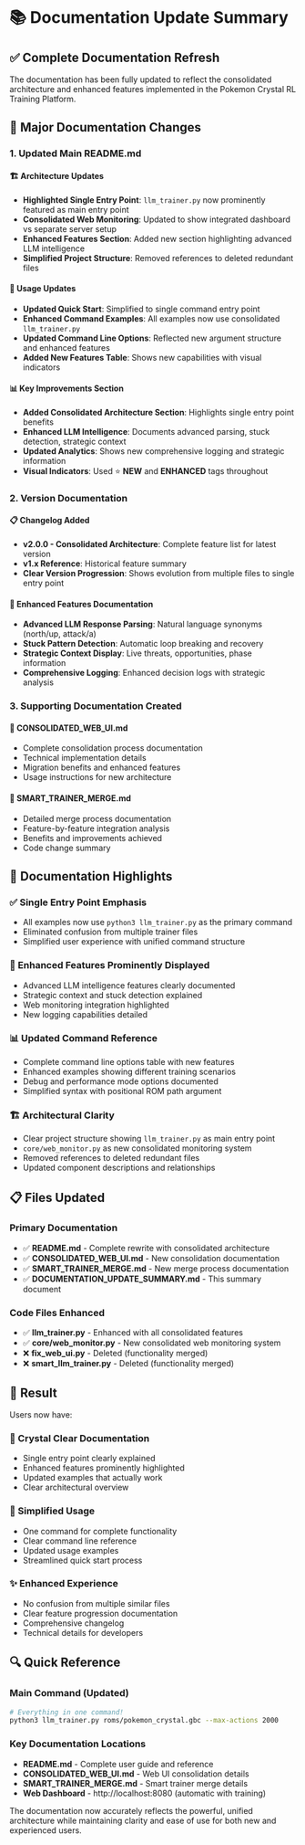 # 📚 Documentation Update Summary

## ✅ **Complete Documentation Refresh**

The documentation has been fully updated to reflect the consolidated architecture and enhanced features implemented in the Pokemon Crystal RL Training Platform.

## 🔄 **Major Documentation Changes**

### **1. Updated Main README.md**

#### **🏗️ Architecture Updates**
- **Highlighted Single Entry Point**: `llm_trainer.py` now prominently featured as main entry point
- **Consolidated Web Monitoring**: Updated to show integrated dashboard vs separate server setup
- **Enhanced Features Section**: Added new section highlighting advanced LLM intelligence
- **Simplified Project Structure**: Removed references to deleted redundant files

#### **🚀 Usage Updates**
- **Updated Quick Start**: Simplified to single command entry point
- **Enhanced Command Examples**: All examples now use consolidated `llm_trainer.py`
- **Updated Command Line Options**: Reflected new argument structure and enhanced features
- **Added New Features Table**: Shows new capabilities with visual indicators

#### **📊 Key Improvements Section**
- **Added Consolidated Architecture Section**: Highlights single entry point benefits
- **Enhanced LLM Intelligence**: Documents advanced parsing, stuck detection, strategic context
- **Updated Analytics**: Shows new comprehensive logging and strategic information
- **Visual Indicators**: Used ⭐ **NEW** and **ENHANCED** tags throughout

### **2. Version Documentation**

#### **📋 Changelog Added**
- **v2.0.0 - Consolidated Architecture**: Complete feature list for latest version
- **v1.x Reference**: Historical feature summary
- **Clear Version Progression**: Shows evolution from multiple files to single entry point

#### **🎯 Enhanced Features Documentation**
- **Advanced LLM Response Parsing**: Natural language synonyms (north/up, attack/a)
- **Stuck Pattern Detection**: Automatic loop breaking and recovery
- **Strategic Context Display**: Live threats, opportunities, phase information
- **Comprehensive Logging**: Enhanced decision logs with strategic analysis

### **3. Supporting Documentation Created**

#### **📄 CONSOLIDATED_WEB_UI.md**
- Complete consolidation process documentation
- Technical implementation details
- Migration benefits and enhanced features
- Usage instructions for new architecture

#### **📄 SMART_TRAINER_MERGE.md**
- Detailed merge process documentation
- Feature-by-feature integration analysis
- Benefits and improvements achieved
- Code change summary

## 🎯 **Documentation Highlights**

### **✅ Single Entry Point Emphasis**
- All examples now use `python3 llm_trainer.py` as the primary command
- Eliminated confusion from multiple trainer files
- Simplified user experience with unified command structure

### **🌟 Enhanced Features Prominently Displayed**
- Advanced LLM intelligence features clearly documented
- Strategic context and stuck detection explained
- Web monitoring integration highlighted
- New logging capabilities detailed

### **📊 Updated Command Reference**
- Complete command line options table with new features
- Enhanced examples showing different training scenarios
- Debug and performance mode options documented
- Simplified syntax with positional ROM path argument

### **🏗️ Architectural Clarity**
- Clear project structure showing `llm_trainer.py` as main entry point
- `core/web_monitor.py` as new consolidated monitoring system
- Removed references to deleted redundant files
- Updated component descriptions and relationships

## 📋 **Files Updated**

### **Primary Documentation**
- ✅ **README.md** - Complete rewrite with consolidated architecture
- ✅ **CONSOLIDATED_WEB_UI.md** - New consolidation documentation
- ✅ **SMART_TRAINER_MERGE.md** - New merge process documentation
- ✅ **DOCUMENTATION_UPDATE_SUMMARY.md** - This summary document

### **Code Files Enhanced**
- ✅ **llm_trainer.py** - Enhanced with all consolidated features
- ✅ **core/web_monitor.py** - New consolidated web monitoring system
- ❌ **fix_web_ui.py** - Deleted (functionality merged)
- ❌ **smart_llm_trainer.py** - Deleted (functionality merged)

## 🎉 **Result**

Users now have:

### **📖 Crystal Clear Documentation**
- Single entry point clearly explained
- Enhanced features prominently highlighted
- Updated examples that actually work
- Clear architectural overview

### **🚀 Simplified Usage**
- One command for complete functionality
- Clear command line reference
- Updated usage examples
- Streamlined quick start process

### **✨ Enhanced Experience**
- No confusion from multiple similar files
- Clear feature progression documentation
- Comprehensive changelog
- Technical details for developers

## 🔍 **Quick Reference**

### **Main Command (Updated)**
```bash
# Everything in one command!
python3 llm_trainer.py roms/pokemon_crystal.gbc --max-actions 2000
```

### **Key Documentation Locations**
- **README.md** - Complete user guide and reference
- **CONSOLIDATED_WEB_UI.md** - Web UI consolidation details
- **SMART_TRAINER_MERGE.md** - Smart trainer merge details
- **Web Dashboard** - http://localhost:8080 (automatic with training)

The documentation now accurately reflects the powerful, unified architecture while maintaining clarity and ease of use for both new and experienced users.